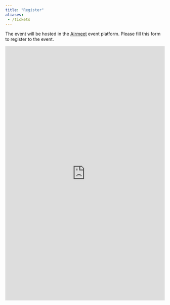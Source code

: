```yaml
---
title: "Register"
aliases: 
 - /tickets
---
```


The event will be hosted in the <a href="https://airmeet.com" target="_blank">Airmeet</a> event platform. Please fill this form to register to the event.

<iframe height="800" width="100%" src="https://us.airmeet.com/widgets/event/69f1f9b0-2f11-11ef-82f4-1d5f1667121e/embedded-registration?communityId=764624fc-d051-4c74-b573-a1a50759e3c1&backgroundColor=6a4dff&isLightAmbience=true" frameborder="0"></iframe>